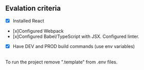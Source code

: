## Evalation criteria <br>
- [x] Installed React
- [x]Configured Webpack
- [x]Configured Babel/TypeScript with JSX. Configured linter.
- [x] Have DEV and PROD build commands (use env variables)

<br>
To run the project remove ".template" from .env files.